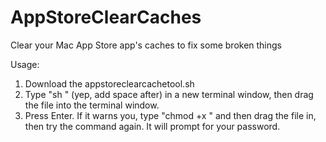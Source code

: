 # AppStoreClearCaches
Clear your Mac App Store app's caches to fix some broken things

Usage:
1. Download the appstoreclearcachetool.sh
2. Type "sh " (yep, add space after) in a new terminal window, then drag the file into the terminal window.
3. Press Enter. If it warns you, type "chmod +x " and then drag the file in, then try the command again. It will prompt for your password.
